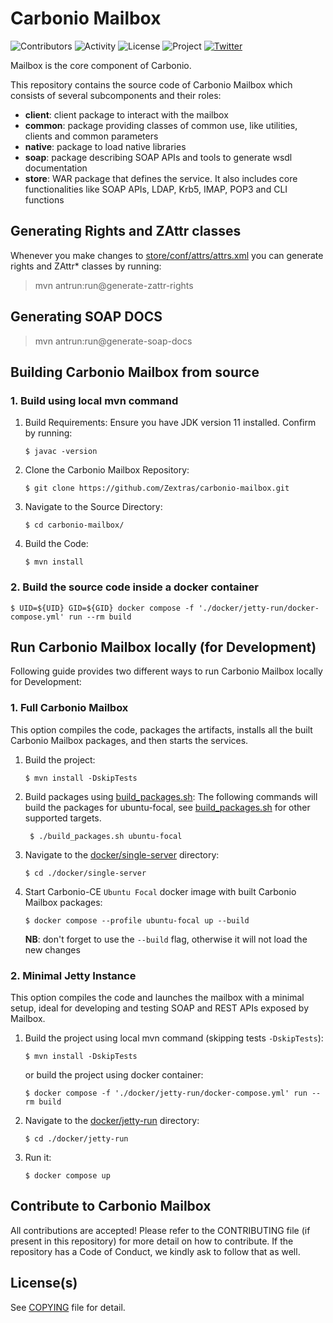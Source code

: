 # Carbonio Mailbox

![Contributors](https://img.shields.io/github/contributors/zextras/carbonio-mailbox "Contributors") ![Activity](https://img.shields.io/github/commit-activity/m/zextras/carbonio-mailbox "Activity") ![License](https://img.shields.io/badge/license-GPL%202-green
"License") ![Project](https://img.shields.io/badge/project-carbonio-informational
"Project") [![Twitter](https://img.shields.io/twitter/url/https/twitter.com/zextras.svg?style=social&label=Follow%20%40zextras)](https://twitter.com/zextras)

Mailbox is the core component of Carbonio.

This repository contains the source code of Carbonio Mailbox which consists of several subcomponents
and their roles:

- **client**: client package to interact with the mailbox
- **common**: package providing classes of common use, like utilities, clients and common parameters
- **native**: package to load native libraries
- **soap**: package describing SOAP APIs and tools to generate wsdl documentation
- **store**: WAR package that defines the service. It also includes core functionalities like SOAP
APIs, LDAP, Krb5, IMAP, POP3 and CLI functions

## Generating Rights and ZAttr classes
Whenever you make changes to [store/conf/attrs/attrs.xml](store/conf/attrs/attrs.xml)
you can generate rights and ZAttr* classes by running:
> mvn antrun:run@generate-zattr-rights

## Generating SOAP DOCS
> mvn antrun:run@generate-soap-docs

## Building Carbonio Mailbox from source

### 1. Build using local mvn command

1. Build Requirements:
Ensure you have JDK version 11 installed. Confirm by running:
   ```shell
   $ javac -version
   ```
  
2. Clone the Carbonio Mailbox Repository:
   ```shell
   $ git clone https://github.com/Zextras/carbonio-mailbox.git
   ```

3. Navigate to the Source Directory:
   ```shell
   $ cd carbonio-mailbox/
   ```

4. Build the Code:
   ```shell
   $ mvn install
   ```

### 2. Build the source code inside a docker container
```shell
$ UID=${UID} GID=${GID} docker compose -f './docker/jetty-run/docker-compose.yml' run --rm build
```

## Run Carbonio Mailbox locally (for Development)
Following guide provides two different ways to run Carbonio Mailbox locally for Development:

### 1. Full Carbonio Mailbox
This option compiles the code, packages the artifacts, installs all the built Carbonio Mailbox
packages, and then starts the services.

1. Build the project:
   ```shell
   $ mvn install -DskipTests
   ```
2. Build packages using [build_packages.sh](build_packages.sh):
   The following commands will build the packages for ubuntu-focal, see 
   [build_packages.sh](build_packages.sh) for other supported targets.
   ```shell
    $ ./build_packages.sh ubuntu-focal
    ```
3. Navigate to the [docker/single-server](docker/single-server) directory:
    ```shell
    $ cd ./docker/single-server
    ```
4. Start Carbonio-CE `Ubuntu Focal` docker image with built Carbonio Mailbox packages:
   ```shell
   $ docker compose --profile ubuntu-focal up --build
   ```
   **NB**: don't forget to use the `--build` flag, otherwise it will not load the new changes

### 2. Minimal Jetty Instance
This option compiles the code and launches the mailbox with a minimal setup, ideal for developing
and testing SOAP and REST APIs exposed by Mailbox.

1. Build the project using local mvn command (skipping tests `-DskipTests`):
   ```shell
   $ mvn install -DskipTests
   ```
   or build the project using docker container:
   ```shell
   $ docker compose -f './docker/jetty-run/docker-compose.yml' run --rm build
   ```
2. Navigate to the [docker/jetty-run](docker/jetty-run) directory:
    ```shell
    $ cd ./docker/jetty-run
    ```
3. Run it:
    ```shell
    $ docker compose up
    ```

## Contribute to Carbonio Mailbox

All contributions are accepted! Please refer to the CONTRIBUTING file (if present in this repository)
for more detail on how to contribute. If the repository has a Code of Conduct, 
we kindly ask to follow that as well.

## License(s)

See [COPYING](COPYING) file for detail.
